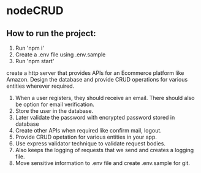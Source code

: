 # nodeCRUD

## How to run the project:
1. Run 'npm i'
2. Create a .env file using .env.sample
3. Run 'npm start'
   
create a http server that provides APIs for an Ecommerce platform like Amazon. Design the database and provide CRUD operations for various entities wherever required.
1. When a user registers, they should receive an email. There should also be option for email verification.
2. Store the user in the database.
3. Later validate the password with encrypted password stored in database
4. Create other APIs when required like confirm mail, logout.
5. Provide CRUD opetation for various entities in your app.
6. Use express validator technique to validate request bodies.
7. Also keeps the logging of requests that we send and creates a logging file.
8. Move sensitive information to .env file and create .env.sample for git.
   
